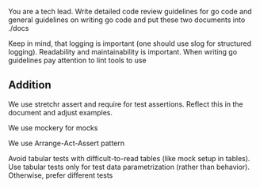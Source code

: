You are a tech lead. Write detailed code review guidelines for go code and general guidelines on writing go code and put these two documents into ./docs

Keep in mind, that logging is important (one should use slog for structured logging).
Readability and maintainability is important.
When writing go guidelines pay attention to lint tools to use

## Addition

We use stretchr assert and require for test assertions. Reflect this in the document and adjust examples.

We use mockery for mocks

We use Arrange-Act-Assert pattern

Avoid tabular tests with difficult-to-read tables (like mock setup in tables). Use tabular tests only for test data parametrization (rather than behavior). Otherwise, prefer different tests
